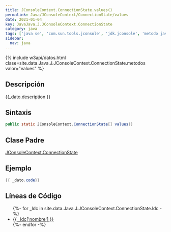 ```yaml
---
title: JConsoleContext.ConnectionState.values()
permalink: Java/JConsoleContext/ConnectionState/values
date: 2021-01-04
key: JavaJava.J.JConsoleContext.ConnectionState
category: java
tags: ['java se', 'com.sun.tools.jconsole', 'jdk.jconsole', 'metodo java', 'Java 1.0']
sidebar: 
  nav: java
---
```


{% include w3api/datos.html clase=site.data.Java.J.JConsoleContext.ConnectionState.metodos valor="values" %}

## Descripción
{{_dato.description }}

## Sintaxis
~~~java
public static JConsoleContext.ConnectionState[] values()
~~~

## Clase Padre
[JConsoleContext.ConnectionState](/Java/JConsoleContext/ConnectionState/)

## Ejemplo
~~~java
{{ _dato.code}}
~~~

## Líneas de Código
<ul>
{%- for _ldc in site.data.Java.J.JConsoleContext.ConnectionState.ldc -%}
   <li>
       <a href="{{_ldc['url'] }}">{{ _ldc['nombre'] }}</a>
   </li>
{%- endfor -%}
</ul>
